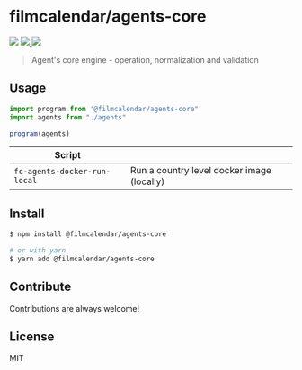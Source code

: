 # filmcalendar/agents-core

<p>
  <img src="https://img.shields.io/npm/v/@filmcalendar/agents-core">
  <a href="https://codecov.io/gh/filmcalendar/agents-core">
    <img src="https://codecov.io/gh/filmcalendar/agents-core/branch/main/graph/badge.svg?token=bpP3FyzgXg"/>
  </a>
  <img src="https://github.com/filmcalendar/agents-core/workflows/Build/badge.svg">
</p>

> Agent's core engine - operation, normalization and validation

## Usage

```typescript
import program from '@filmcalendar/agents-core"
import agents from "./agents"

program(agents)
```

| Script                       |                                            |
| ---------------------------- | ------------------------------------------ |
| `fc-agents-docker-run-local` | Run a country level docker image (locally) |

## Install

```bash
$ npm install @filmcalendar/agents-core

# or with yarn
$ yarn add @filmcalendar/agents-core
```

## Contribute

Contributions are always welcome!

## License

MIT
